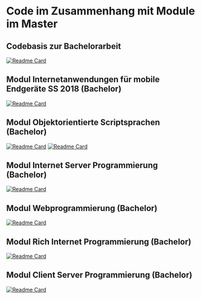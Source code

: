 # Code im Zusammenhang mit Module im Master

## Codebasis zur Bachelorarbeit 
[![Readme Card](https://github-readme-stats.vercel.app/api/pin/?username=ChristianKitte&repo=Textextraktion-und-Einordnung-mit-Hilfe-neuronaler-Netze)](https://github.com/ChristianKitte/Textextraktion-und-Einordnung-mit-Hilfe-neuronaler-Netze)

## Modul Internetanwendungen für mobile Endgeräte SS 2018 (Bachelor)
[![Readme Card](https://github-readme-stats.vercel.app/api/pin/?username=ChristianKitte&repo=MentionIt)](https://github.com/ChristianKitte/MentionIt)

## Modul Objektorientierte Scriptsprachen (Bachelor)
[![Readme Card](https://github-readme-stats.vercel.app/api/pin/?username=ChristianKitte&repo=dirFinder)](https://github.com/ChristianKitte/dirFinder)
[![Readme Card](https://github-readme-stats.vercel.app/api/pin/?username=ChristianKitte&repo=StatWorkerApp)](https://github.com/ChristianKitte/StatWorkerApp)

## Modul Internet Server Programmierung (Bachelor)
[![Readme Card](https://github-readme-stats.vercel.app/api/pin/?username=ChristianKitte&repo=Filmbewertung)](https://github.com/ChristianKitte/Filmbewertung)

## Modul Webprogrammierung (Bachelor)
[![Readme Card](https://github-readme-stats.vercel.app/api/pin/?username=ChristianKitte&repo=XMLFotogalerie)](https://github.com/ChristianKitte/XMLFotogalerie)

## Modul Rich Internet Programmierung (Bachelor)
[![Readme Card](https://github-readme-stats.vercel.app/api/pin/?username=ChristianKitte&repo=Browsergame)](https://github.com/ChristianKitte/Browsergame)

## Modul Client Server Programmierung (Bachelor)
[![Readme Card](https://github-readme-stats.vercel.app/api/pin/?username=ChristianKitte&repo=SnakeGame)](https://github.com/ChristianKitte/SnakeGame)
